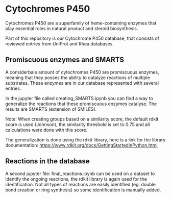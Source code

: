 # Cytochromes P450 

Cytochromes P450 are a superfamily of heme-containing enzymes that play essential roles in natural product and steroid biosynthesis. 

Part of this repository is our Cytochrome P450 database, that consists of reviewed entries from UniProt and Rhea databases.

## Promiscuous enzymes and SMARTS
A considerbale amount of cytochromes P450 are promiscuous enzymes, meaning that they posses the ability to catalyze reactions of multiple substrates.
These enzymes are in our database represented with several entries. 

In the jupyter file called creating_SMARTS.ipynb you can find a way to generalize the reactions that these promiscuous enzymes catalyse. The results are SMARTS (extension of SMILES).

Note: When creating groups based on a similarity score, the default rdkit score is used (Johnson), the similarity threshold is set to 0.75 and all calculations were done with this score. 

The generalization is done using the rdkit library, here is a link for the library documentation: https://www.rdkit.org/docs/GettingStartedInPython.html

## Reactions in the database
A second jupyter file: final_reactions.ipynb can be used on a dataset to identify the ongoing reactions, the rdkit library is again used for the identification.
Not all types of reactions are easily identified (eg. double bond creation or ring synthesis) so some identification is manually added.
